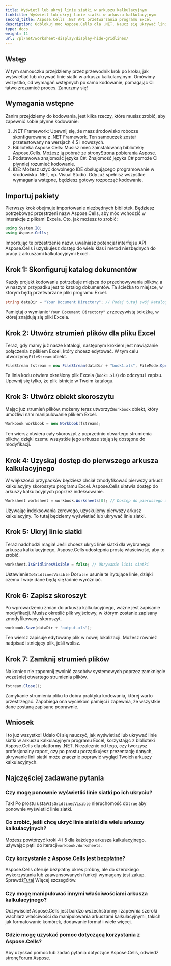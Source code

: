 ```yaml
---
title: Wyświetl lub ukryj linie siatki w arkuszu kalkulacyjnym
linktitle: Wyświetl lub ukryj linie siatki w arkuszu kalkulacyjnym
second_title: Aspose.Cells .NET API przetwarzania programu Excel
description: Odblokuj moc Aspose.Cells dla .NET. Naucz się ukrywać linie siatki w arkuszach kalkulacyjnych programu Excel, dzięki czemu Twoje dane będą bardziej atrakcyjne wizualnie.
type: docs
weight: 11
url: /pl/net/worksheet-display/display-hide-gridlines/
---
```

## Wstęp
W tym samouczku przejdziemy przez przewodnik krok po kroku, jak wyświetlać lub ukrywać linie siatki w arkuszu kalkulacyjnym. Omówimy wszystko, od wymagań wstępnych po samo kodowanie, pomagając Ci łatwo zrozumieć proces. Zanurzmy się!
## Wymagania wstępne
Zanim przejdziemy do kodowania, jest kilka rzeczy, które musisz zrobić, aby zapewnić sobie płynne kodowanie:
1. .NET Framework: Upewnij się, że masz środowisko robocze skonfigurowane z .NET Framework. Ten samouczek został przetestowany na wersjach 4.5 i nowszych.
2.  Biblioteka Aspose.Cells: Musisz mieć zainstalowaną bibliotekę Aspose.Cells. Możesz ją pobrać ze strony[Strona pobierania Aspose](https://releases.aspose.com/cells/net/).
3. Podstawowa znajomość języka C#: Znajomość języka C# pomoże Ci płynniej rozumieć kodowanie.
4. IDE: Możesz użyć dowolnego IDE obsługującego programowanie w środowisku .NET, np. Visual Studio.
Gdy już spełnisz wszystkie wymagania wstępne, będziesz gotowy rozpocząć kodowanie.
## Importuj pakiety
Pierwszy krok obejmuje importowanie niezbędnych bibliotek. Będziesz potrzebować przestrzeni nazw Aspose.Cells, aby móc wchodzić w interakcje z plikami Excela. Oto, jak możesz to zrobić:
```csharp
using System.IO;
using Aspose.Cells;
```
Importując te przestrzenie nazw, uwalniasz potencjał interfejsu API Aspose.Cells i uzyskujesz dostęp do wielu klas i metod niezbędnych do pracy z arkuszami kalkulacyjnymi Excel.
## Krok 1: Skonfiguruj katalog dokumentów
Każdy projekt kodowania potrzebuje miejsca do przechowywania plików, a w naszym przypadku jest to katalog dokumentów. Ta ścieżka to miejsce, w którym będą przetwarzane pliki programu Excel.
```csharp
string dataDir = "Your Document Directory"; // Podaj tutaj swój katalog
```
 Pamiętaj o wymianie`"Your Document Directory"` z rzeczywistą ścieżką, w której znajdują się pliki Excela.
## Krok 2: Utwórz strumień plików dla pliku Excel
 Teraz, gdy mamy już nasze katalogi, następnym krokiem jest nawiązanie połączenia z plikiem Excel, który chcesz edytować. W tym celu utworzymy`FileStream` obiekt.
```csharp
FileStream fstream = new FileStream(dataDir + "book1.xls", FileMode.Open);
```
Ta linia kodu otwiera określony plik Excela (`book1.xls`) do odczytu i zapisu. Upewnij się tylko, że plik istnieje w Twoim katalogu.
## Krok 3: Utwórz obiekt skoroszytu
Mając już strumień plików, możemy teraz utworzyć`Workbook` obiekt, który umożliwi nam manipulowanie plikiem Excel.
```csharp
Workbook workbook = new Workbook(fstream);
```
Ten wiersz otwiera cały skoroszyt z poprzednio otwartego strumienia plików, dzięki czemu wszystkie jego arkusze stają się dostępne do modyfikacji.
## Krok 4: Uzyskaj dostęp do pierwszego arkusza kalkulacyjnego
W większości przypadków będziesz chciał zmodyfikować pierwszy arkusz kalkulacyjny skoroszytu programu Excel. Aspose.Cells ułatwia dostęp do arkuszy kalkulacyjnych poprzez indeksowanie.
```csharp
Worksheet worksheet = workbook.Worksheets[0]; // Dostęp do pierwszego arkusza kalkulacyjnego
```
Używając indeksowania zerowego, uzyskujemy pierwszy arkusz kalkulacyjny. To tutaj będziemy wyświetlać lub ukrywać linie siatki.
## Krok 5: Ukryj linie siatki
Teraz nadchodzi magia! Jeśli chcesz ukryć linie siatki dla wybranego arkusza kalkulacyjnego, Aspose.Cells udostępnia prostą właściwość, aby to zrobić.
```csharp
worksheet.IsGridlinesVisible = false; // Ukrywanie linii siatki
```
 Ustawienie`IsGridlinesVisible` Do`false` usunie te irytujące linie, dzięki czemu Twoje dane będą się ładnie wyróżniać.
## Krok 6: Zapisz skoroszyt
Po wprowadzeniu zmian do arkusza kalkulacyjnego, ważne jest zapisanie modyfikacji. Musisz określić plik wyjściowy, w którym zostanie zapisany zmodyfikowany skoroszyt.
```csharp
workbook.Save(dataDir + "output.xls");
```
Ten wiersz zapisuje edytowany plik w nowej lokalizacji. Możesz również nadpisać istniejący plik, jeśli wolisz.
## Krok 7: Zamknij strumień plików
Na koniec nie zapomnij zwolnić zasobów systemowych poprzez zamknięcie wcześniej otwartego strumienia plików.
```csharp
fstream.Close();
```
Zamykanie strumienia pliku to dobra praktyka kodowania, której warto przestrzegać. Zapobiega ona wyciekom pamięci i zapewnia, że wszystkie dane zostaną zapisane poprawnie.
## Wniosek
I to już wszystko! Udało Ci się nauczyć, jak wyświetlać lub ukrywać linie siatki w arkuszu kalkulacyjnym programu Excel, korzystając z biblioteki Aspose.Cells dla platformy .NET. Niezależnie od tego, czy tworzysz profesjonalny raport, czy po prostu porządkujesz prezentację danych, ukrywanie linii siatki może znacznie poprawić wygląd Twoich arkuszy kalkulacyjnych. 
## Najczęściej zadawane pytania
### Czy mogę ponownie wyświetlić linie siatki po ich ukryciu?
 Tak! Po prostu ustaw`IsGridlinesVisible` nieruchomość do`true` aby ponownie wyświetlić linie siatki.
### Co zrobić, jeśli chcę ukryć linie siatki dla wielu arkuszy kalkulacyjnych?
 Możesz powtórzyć kroki 4 i 5 dla każdego arkusza kalkulacyjnego, używając pętli do iteracji`workbook.Worksheets`.
### Czy korzystanie z Aspose.Cells jest bezpłatne?
Aspose.Cells oferuje bezpłatny okres próbny, ale do szerokiego wykorzystania lub zaawansowanych funkcji wymagany jest zakup. Sprawdź[Tutaj](https://purchase.aspose.com/buy) Więcej szczegółów.
### Czy mogę manipulować innymi właściwościami arkusza kalkulacyjnego?
Oczywiście! Aspose.Cells jest bardzo wszechstronny i zapewnia szeroki wachlarz właściwości do manipulowania arkuszami kalkulacyjnymi, takich jak formatowanie komórek, dodawanie formuł i wiele więcej.
### Gdzie mogę uzyskać pomoc dotyczącą korzystania z Aspose.Cells?
 Aby uzyskać pomoc lub zadać pytania dotyczące Aspose.Cells, odwiedź stronę[Forum Aspose](https://forum.aspose.com/c/cells/9).
